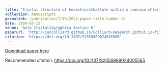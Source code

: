 ```yaml
---
title: "Crystal structure of hexachlorothallate within a caesium chloride phosphotungstate lattice Cs9(TlCl6)(PW12O40)2.9CsCl"
collection: manuscripts
permalink: /publication/7/15/2024-paper-title-number-21
date: 2024-07-15
venue: 'Acta Crystallographica Section E'
paperurl: 'http://iancolliard.github.io/Colliard-Research.github.io/files/paper21.pdf'
citation: 'https://doi.org/10.1107/S2056989024005565'
---
```


<a href='http://iancolliard.github.io/Colliard-Research.github.io/files/paper21.pdf'>Download paper here</a>

Recommended citation: https://doi.org/10.1107/S2056989024005565